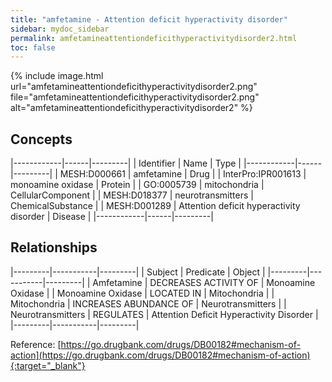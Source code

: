 ```yaml
---
title: "amfetamine - Attention deficit hyperactivity disorder"
sidebar: mydoc_sidebar
permalink: amfetamineattentiondeficithyperactivitydisorder2.html
toc: false 
---
```


{% include image.html url="amfetamineattentiondeficithyperactivitydisorder2.png" file="amfetamineattentiondeficithyperactivitydisorder2.png" alt="amfetamineattentiondeficithyperactivitydisorder2" %}

## Concepts

|------------|------|---------|
| Identifier | Name | Type    |
|------------|------|---------|
| MESH:D000661 | amfetamine | Drug |
| InterPro:IPR001613 | monoamine oxidase | Protein |
| GO:0005739 | mitochondria | CellularComponent |
| MESH:D018377 | neurotransmitters | ChemicalSubstance |
| MESH:D001289 | Attention deficit hyperactivity disorder | Disease |
|------------|------|---------|

## Relationships

|---------|-----------|---------|
| Subject | Predicate | Object  |
|---------|-----------|---------|
| Amfetamine | DECREASES ACTIVITY OF | Monoamine Oxidase |
| Monoamine Oxidase | LOCATED IN | Mitochondria |
| Mitochondria | INCREASES ABUNDANCE OF | Neurotransmitters |
| Neurotransmitters | REGULATES | Attention Deficit Hyperactivity Disorder |
|---------|-----------|---------|

Reference: [https://go.drugbank.com/drugs/DB00182#mechanism-of-action](https://go.drugbank.com/drugs/DB00182#mechanism-of-action){:target="_blank"}